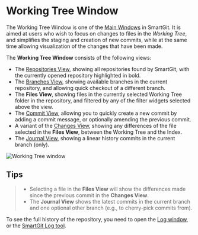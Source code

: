 # Working Tree Window

The Working Tree Window is one of the [Main Windows](Main-Windows.md) in SmartGit.
It is aimed at users who wish to focus on changes to files in the *Working Tree*, and simplifies the staging and creation of new commits, while at the same time allowing visualization of the changes that have been made.

The **Working Tree Window** consists of the following views:

- The [Repositories View](Repositories-View.md), showing all repositories found by SmartGit, with the currently opened repository highlighted in bold.
- The [Branches View](Branches-view.md), showing available branches in the current repository, and allowing quick checkout of a different branch.
- The **Files View**, showing files in the currently selected Working Tree folder in the repository, and filtered by any of the filter widgets selected above the view.
- The [Commit View](Commit-View.md), allowing you to quickly create a new commit by adding a commit message, or optionally amending the previous commit.
- A variant of the [Changes View](Changes-View.md), showing any differences of the file selected in the **Files View**, between the Working Tree and the Index.
- The [Journal View](Journal-View.md), showing a linear history commits in the current branch (only).

![Working Tree window](../images/Working-Tree-window.png)

## Tips

> - Selecting a file in the **Files View** will show the differences made since the previous commit in the **Changes View**.
> - The **Journal View** shows the latest commits in the current branch and one optional other branch (e.g., to cherry-pick commits from).

To see the full history of the repository, you need to open the [Log window](Log-Window.md), or the [SmartGit Log tool](Log.md).
